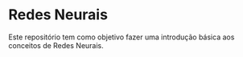 # Redes Neurais
Este repositório tem como objetivo fazer uma introdução básica aos conceitos de Redes Neurais.
